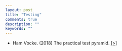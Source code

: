 ```yaml
---
layout: post
title: "Testing"
comments: true
description: ""
keywords: ""
---
```


- Ham Vocke. (2018) The practical test pyramid. [[>]](https://martinfowler.com/articles/practical-test-pyramid.html)